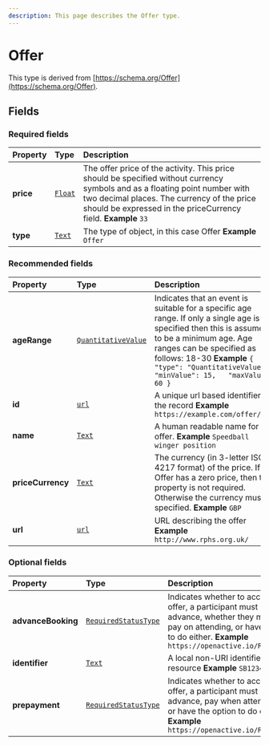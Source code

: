 ```yaml
---
description: This page describes the Offer type.
---
```


# Offer

This type is derived from [https://schema.org/Offer](https://schema.org/Offer).

## **Fields**

### **Required fields**

| Property | Type | Description |
| :--- | :--- | :--- |
| **price** |  [`Float`](https://schema.org/Float) |  The offer price of the activity.  This price should be specified without currency symbols and as a floating point number with two decimal places.  The currency of the price should be expressed in the priceCurrency field.  **Example**  `33` |
| **type** |  [`Text`](https://schema.org/Text) |  The type of object, in this case Offer  **Example**  `Offer` |

### **Recommended fields**

| Property | Type | Description |
| :--- | :--- | :--- |
| **ageRange** |  [`QuantitativeValue`](https://docs.openactive.io/model/types/quantitativevalue) |  Indicates that an event is suitable for a specific age range. If only a single age is specified then this is assumed to be a minimum age. Age ranges can be specified as follows: 18-30  **Example**  `{   "type": "QuantitativeValue",   "minValue": 15,   "maxValue": 60 }` |
| **id** |  [`url`](https://schema.org/url) |  A unique url based identifier for the record  **Example**  `https://example.com/offer/1234` |
| **name** |  [`Text`](https://schema.org/Text) |  A human readable name for the offer.  **Example**  `Speedball winger position` |
| **priceCurrency** |  [`Text`](https://schema.org/Text) |  The currency \(in 3-letter ISO 4217 format\) of the price.  If an Offer has a zero price, then this property is not required. Otherwise the currency must be specified.  **Example**  `GBP` |
| **url** |  [`url`](https://schema.org/url) |  URL describing the offer  **Example**  `http://www.rphs.org.uk/` |

### **Optional fields**

| Property | Type | Description |
| :--- | :--- | :--- |
| **advanceBooking** |  [`RequiredStatusType`](https://openactive.io/RequiredStatusType) |  Indicates whether to accept this offer, a participant must book in advance, whether they must pay on attending, or have option to do either.  **Example**  `https://openactive.io/Required` |
| **identifier** |  [`Text`](https://schema.org/Text) |  A local non-URI identifier for the resource  **Example**  `SB1234` |
| **prepayment** |  [`RequiredStatusType`](https://openactive.io/RequiredStatusType) |  Indicates whether to accept this offer, a participant must pay in advance, pay when attending, or have the option to do either.  **Example**  `https://openactive.io/Required` |

